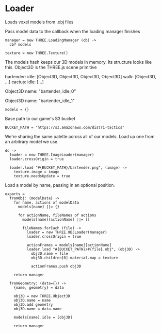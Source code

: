 Loader
======

Loads voxel models from .obj files

Pass model data to the callback when the loading manager finishes

    manager = new THREE.LoadingManager (cb) ->
      cb? models

    texture = new THREE.Texture()

The models hash keeps our 3D models in memory.
Its structure looks like this.
Object3D is the THREE.js scene primitive

bartender:
  idle: [Object3D, Object3D, Object3D, Object3D]
  walk: [Object3D, ...]
cactus:
  idle: [...]

Object3D
  name: "bartender_idle_0"

Object3D
  name: "bartender_idle_1"

    models = {}

Base path to our game's S3 bucket

    BUCKET_PATH = "https://s3.amazonaws.com/distri-tactics"

We're sharing the same palette across all of our models.
Load up one from an arbitrary model we use.

    do ->
      loader = new THREE.ImageLoader(manager)
      loader.crossOrigin = true

      loader.load "#{BUCKET_PATH}/bartender.png", (image) ->
        texture.image = image
        texture.needsUpdate = true

Load a model by name, passing in an optional position.

    exports =
      fromObj: (modelData) ->
        for name, actions of modelData
          models[name] ||= {}
  
          for actionName, fileNames of actions
            models[name][actionName] ||= []
  
            fileNames.forEach (file) ->
              loader = new THREE.OBJLoader(manager)
              loader.crossOrigin = true
  
              actionFrames = models[name][actionName]
              loader.load "#{BUCKET_PATH}/#{file}.obj", (obj3D) ->
                obj3D.name = file
                obj3D.children[0].material.map = texture
  
                actionFrames.push obj3D

        return manager
    
      fromGeometry: (data={}) ->
        {name, geometry} = data
      
        obj3D = new THREE.Object3D
        obj3D.name = name
        obj3D.add geometry
        obj3D.name = data.name
        
        models[name].idle = [obj3D]
        
        return manager
